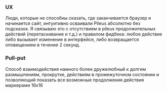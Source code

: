 ### UX
Люди, которые не способны сказать, где заканчивается браузер и начинается сайт, интуитивно осваивали Pileus абсолютно без подсказок. Я связываю это с отсутствием в pileus продолжительных действий (перетаскивание и т.д.) и правилом фидбека: любое действие либо вызывает изменение в интерфейсе, либо возвращается оповещением в течение 2 секунд.


### Pull-put
Способ взаимодействия намного более дружелюбный к долгим размышлениям, прокрутке, действиям в промежуточном состоянии и позволяющий показать все возможные продолжения действия маркерами 16x16